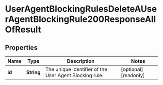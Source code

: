 

# UserAgentBlockingRulesDeleteAUserAgentBlockingRule200ResponseAllOfResult


## Properties

| Name | Type | Description | Notes |
|------------ | ------------- | ------------- | -------------|
|**id** | **String** | The unique identifier of the User Agent Blocking rule. |  [optional] [readonly] |



